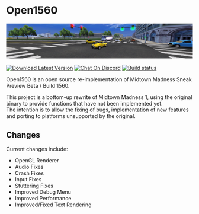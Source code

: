 # Open1560

![Preview](extra/preview.png)

[![Download Latest Version](https://img.shields.io/badge/download-latest-brightgreen?logo=data%3Aimage%2Fsvg%2Bxml%3Bbase64%2CPHN2ZyB4bWxucz0iaHR0cDovL3d3dy53My5vcmcvMjAwMC9zdmciIGhlaWdodD0iMjQiIHdpZHRoPSIyNCI%2BPHBhdGggZmlsbD0iIzRjMSIgZD0iTTUgMjBoMTR2LTJINXYyek0xOSA5aC00VjNIOXY2SDVsNyA3IDctN3oiLz48L3N2Zz4%3D)](https://0x1f9f1.github.io/Open1560)
[![Chat On Discord](https://img.shields.io/discord/239900961731117059?color=7289DA&logo=discord)](https://discord.gg/HHZz27sFEH)
[![Build status](https://ci.appveyor.com/api/projects/status/qiyykgn9vb6kk9mj/branch/master?svg=true)](https://ci.appveyor.com/project/0x1F9F1/Open1560/branch/master)

Open1560 is an open source re-implementation of Midtown Madness Sneak Preview Beta / Build 1560.

This project is a bottom-up rewrite of Midtown Madness 1, using the original binary to provide functions that have not been implemented yet.<br/>
The intention is to allow the fixing of bugs, implementation of new features and porting to platforms unsupported by the original.<br/>

## Changes

Current changes include:
* OpenGL Renderer
* Audio Fixes
* Crash Fixes
* Input Fixes
* Stuttering Fixes
* Improved Debug Menu
* Improved Performance
* Improved/Fixed Text Rendering
